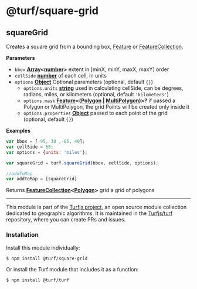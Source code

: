 # @turf/square-grid

<!-- Generated by documentation.js. Update this documentation by updating the source code. -->

## squareGrid

Creates a square grid from a bounding box, [Feature][1] or [FeatureCollection][2].

**Parameters**

-   `bbox` **[Array][3]&lt;[number][4]>** extent in [minX, minY, maxX, maxY] order
-   `cellSide` **[number][4]** of each cell, in units
-   `options` **[Object][5]** Optional parameters (optional, default `{}`)
    -   `options.units` **[string][6]** used in calculating cellSide, can be degrees, radians, miles, or kilometers (optional, default `'kilometers'`)
    -   `options.mask` **[Feature][7]&lt;([Polygon][8] \| [MultiPolygon][9])>?** if passed a Polygon or MultiPolygon, the grid Points will be created only inside it
    -   `options.properties` **[Object][5]** passed to each point of the grid (optional, default `{}`)

**Examples**

```javascript
var bbox = [-95, 30 ,-85, 40];
var cellSide = 50;
var options = {units: 'miles'};

var squareGrid = turf.squareGrid(bbox, cellSide, options);

//addToMap
var addToMap = [squareGrid]
```

Returns **[FeatureCollection][10]&lt;[Polygon][8]>** grid a grid of polygons

[1]: https://tools.ietf.org/html/rfc7946#section-3.2

[2]: https://tools.ietf.org/html/rfc7946#section-3.3

[3]: https://developer.mozilla.org/docs/Web/JavaScript/Reference/Global_Objects/Array

[4]: https://developer.mozilla.org/docs/Web/JavaScript/Reference/Global_Objects/Number

[5]: https://developer.mozilla.org/docs/Web/JavaScript/Reference/Global_Objects/Object

[6]: https://developer.mozilla.org/docs/Web/JavaScript/Reference/Global_Objects/String

[7]: https://tools.ietf.org/html/rfc7946#section-3.2

[8]: https://tools.ietf.org/html/rfc7946#section-3.1.6

[9]: https://tools.ietf.org/html/rfc7946#section-3.1.7

[10]: https://tools.ietf.org/html/rfc7946#section-3.3

<!-- This file is automatically generated. Please don't edit it directly:
if you find an error, edit the source file (likely index.js), and re-run
./scripts/generate-readmes in the turf project. -->

---

This module is part of the [Turfjs project](http://turfjs.org/), an open source
module collection dedicated to geographic algorithms. It is maintained in the
[Turfjs/turf](https://github.com/Turfjs/turf) repository, where you can create
PRs and issues.

### Installation

Install this module individually:

```sh
$ npm install @turf/square-grid
```

Or install the Turf module that includes it as a function:

```sh
$ npm install @turf/turf
```

